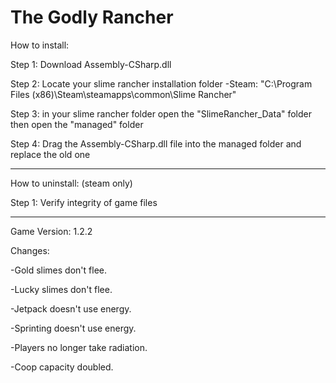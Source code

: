 # The Godly Rancher
How to install: 

Step 1: Download Assembly-CSharp.dll

Step 2: Locate your slime rancher installation folder
-Steam: "C:\Program Files (x86)\Steam\steamapps\common\Slime Rancher"

Step 3: in your slime rancher folder open the "SlimeRancher_Data" folder then open the "managed" folder

Step 4: Drag the Assembly-CSharp.dll file into the managed folder and replace the old one

-----

How to uninstall: (steam only)

Step 1: Verify integrity of game files

-----

Game Version: 1.2.2

Changes:

-Gold slimes don't flee.

-Lucky slimes don't flee.

-Jetpack doesn't use energy.

-Sprinting doesn't use energy.

-Players no longer take radiation.

-Coop capacity doubled.
